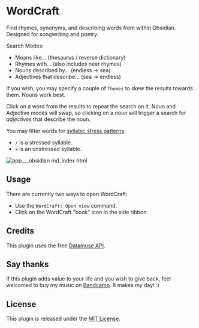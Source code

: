 # WordCraft

Find rhymes, synonyms, and describing words from within Obsidian. Designed for songwriting and poetry.

Search Modes:

-   Means like... (thesaurus / reverse dictionary)
-   Rhymes with... (also includes near rhymes)
-   Nouns described by... (endless -> sea)
-   Adjectives that describe... (sea -> endless)

If you wish, you may specify a couple of `Themes` to skew the results towards them. Nouns work best.

Click on a word from the results to repeat the search on it. Noun and Adjective modes will swap, so clicking on a _noun_ will trigger a search for _adjectives_ that describe the noun.

You may filter words for [syllabic stress patterns](https://youtu.be/JMxzLOSlhbs):
- `/` is a stressed syllable.
- `x` is an unstressed syllable.

![app___obsidian md_index html](https://github.com/user-attachments/assets/cd2c4a3a-51b4-4915-a096-acb1290ed0a8)

## Usage

There are currently two ways to open WordCraft:

-   Use the `WordCraft: Open view` command.
-   Click on the WordCraft "book" icon in the side ribbon.

## Credits

This plugin uses the free [Datamuse API](https://www.datamuse.com/api/).

## Say thanks

If this plugin adds value to your life and you wish to give back, feel welcomed to buy my music on [Bandcamp](https://twinklingkites.bandcamp.com/). It makes my day! :)

## License

This plugin is released under the [MIT License](LICENSE).
